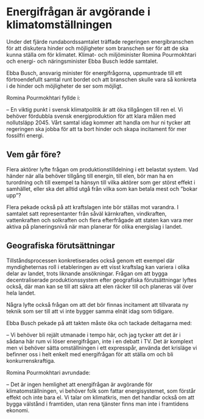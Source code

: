 # Energifrågan är avgörande i klimatomställningen

Under det fjärde rundabordssamtalet träffade regeringen energibranschen för att diskutera hinder och möjligheter som branschen ser för att de ska kunna ställa om för klimatet. Klimat- och miljöminister Romina Pourmokhtari och energi- och näringsminister Ebba Busch ledde samtalet.

Ebba Busch, ansvarig minister för energifrågorna, uppmuntrade till ett förtroendefullt samtal runt bordet och att branschen skulle vara så konkreta i de hinder och möjligheter de ser som möjligt.

Romina Pourmokhtari fyllde i:

– En viktig punkt i svensk klimatpolitik är att öka tillgången till ren el. Vi behöver fördubbla svensk energiproduktion för att klara målen med nollutsläpp 2045. Vårt samtal idag kommer att handla om hur ni tycker att regeringen ska jobba för att ta bort hinder och skapa incitament för mer fossilfri energi.

## Vem går före?

Flera aktörer lyfte frågan om produktionstilldelning i ett belastat system. Vad händer när alla behöver tillgång till energin, till elen, bör man ha en turordning och till exempel ta hänsyn till vilka aktörer som ger störst effekt i samhället, eller ska det alltid utgå från vilka som kan betala mest och ”bokar upp”?

Flera pekade också på att kraftslagen inte bör ställas mot varandra. I samtalet satt representanter från såväl kärnkraften, vindkraften, vattenkraften och solkraften och flera efterfrågade att staten kan vara mer aktiva på planeringsnivå när man planerar för olika energislag i landet.

## Geografiska förutsättningar

Tillståndsprocessen konkretiserades också genom ett exempel där myndigheternas roll i etableringen av ett visst kraftslag kan variera i olika delar av landet, trots liknande ansökningar. Frågan om att bygga decentraliserade produktionssystem efter geografiska förutsättningar lyftes också, där man kan se till att säkra att elen räcker till och planeras väl över hela landet.

Några lyfte också frågan om att det bör finnas incitament att tillvarata ny teknik som ser till att vi inte bygger samma elnät idag som tidigare.

Ebba Busch pekade på att takten måste öka och tackade deltagarna med:

– Vi behöver bli rejält utmanade i tempo här, och jag tycker att det är i sådana här rum vi löser energifrågan, inte i en debatt i TV. Det är komplext men vi behöver sätta omställningen i ett expresspår, använda det krisläge vi befinner oss i helt enkelt med energifrågan för att ställa om och bli konkurrenskraftiga.

Romina Pourmokhtari avrundade:

– Det är ingen hemlighet att energifrågan är avgörande för klimatomställningen, vi behöver folk som fattar energisystemet, som förstår effekt och inte bara el. Vi talar om klimatkris, men det handlar också om att bygga välstånd i framtiden, utan rena tjänster finns man inte i framtidens ekonomi.
